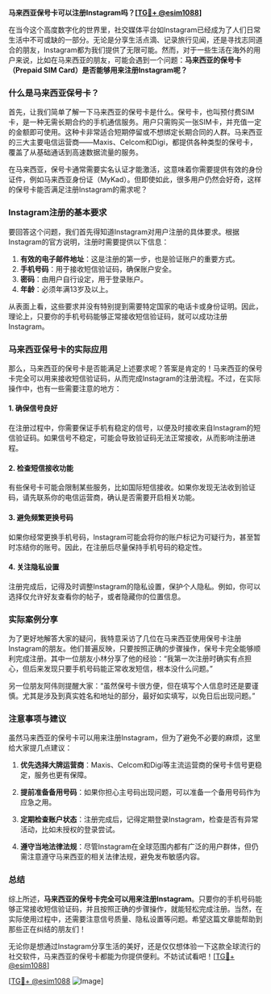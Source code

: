 **马来西亚保号卡可以注册Instagram吗？[[TG💪+ @esim1088](https://t.me/s/esim1088)]**

在当今这个高度数字化的世界里，社交媒体平台如Instagram已经成为了人们日常生活中不可或缺的一部分。无论是分享生活点滴、记录旅行见闻，还是寻找志同道合的朋友，Instagram都为我们提供了无限可能。然而，对于一些生活在海外的用户来说，比如在马来西亚的朋友，可能会遇到一个问题：**马来西亚的保号卡（Prepaid SIM Card）是否能够用来注册Instagram呢？**

### 什么是马来西亚保号卡？

首先，让我们简单了解一下马来西亚的保号卡是什么。保号卡，也叫预付费SIM卡，是一种无需长期合约的手机通信服务。用户只需购买一张SIM卡，并充值一定的金额即可使用。这种卡非常适合短期停留或不想绑定长期合同的人群。马来西亚的三大主要电信运营商——Maxis、Celcom和Digi，都提供各种类型的保号卡，覆盖了从基础通话到高速数据流量的服务。

在马来西亚，保号卡通常需要实名认证才能激活，这意味着你需要提供有效的身份证件，例如马来西亚身份证（MyKad）。但即使如此，很多用户仍然会好奇，这样的保号卡能否满足注册Instagram的需求呢？

### Instagram注册的基本要求

要回答这个问题，我们首先得知道Instagram对用户注册的具体要求。根据Instagram的官方说明，注册时需要提供以下信息：

1. **有效的电子邮件地址**：这是注册的第一步，也是验证账户的重要方式。
2. **手机号码**：用于接收短信验证码，确保账户安全。
3. **密码**：由用户自行设定，用于登录账户。
4. **年龄**：必须年满13岁及以上。

从表面上看，这些要求并没有特别提到需要特定国家的电话卡或身份证明。因此，理论上，只要你的手机号码能够正常接收短信验证码，就可以成功注册Instagram。

### 马来西亚保号卡的实际应用

那么，马来西亚的保号卡是否能满足上述要求呢？答案是肯定的！马来西亚的保号卡完全可以用来接收短信验证码，从而完成Instagram的注册流程。不过，在实际操作中，也有一些需要注意的地方：

#### 1. **确保信号良好**
   在注册过程中，你需要保证手机有稳定的信号，以便及时接收来自Instagram的短信验证码。如果信号不稳定，可能会导致验证码无法正常接收，从而影响注册进程。

#### 2. **检查短信接收功能**
   有些保号卡可能会限制某些服务，比如国际短信接收。如果你发现无法收到验证码，请先联系你的电信运营商，确认是否需要开启相关功能。

#### 3. **避免频繁更换号码**
   如果你经常更换手机号码，Instagram可能会将你的账户标记为可疑行为，甚至暂时冻结你的账号。因此，在注册后尽量保持手机号码的稳定性。

#### 4. **关注隐私设置**
   注册完成后，记得及时调整Instagram的隐私设置，保护个人隐私。例如，你可以选择仅允许好友查看你的帖子，或者隐藏你的位置信息。

### 实际案例分享

为了更好地解答大家的疑问，我特意采访了几位在马来西亚使用保号卡注册Instagram的朋友。他们普遍反映，只要按照正确的步骤操作，保号卡完全能够顺利完成注册。其中一位朋友小林分享了他的经验：“我第一次注册时确实有点担心，但后来发现只要手机号码能正常收发短信，根本没什么问题。”

另一位朋友阿伟则提醒大家：“虽然保号卡很方便，但在填写个人信息时还是要谨慎。尤其是涉及到真实姓名和地址的部分，最好如实填写，以免日后出现问题。”

### 注意事项与建议

虽然马来西亚的保号卡可以用来注册Instagram，但为了避免不必要的麻烦，这里给大家提几点建议：

1. **优先选择大牌运营商**：Maxis、Celcom和Digi等主流运营商的保号卡信号更稳定，服务也更有保障。
   
2. **提前准备备用号码**：如果你担心主号码出现问题，可以准备一个备用号码作为应急之用。

3. **定期检查账户状态**：注册完成后，记得定期登录Instagram，检查是否有异常活动，比如未授权的登录尝试。

4. **遵守当地法律法规**：尽管Instagram在全球范围内都有广泛的用户群体，但仍需注意遵守马来西亚的相关法律法规，避免发布敏感内容。

### 总结

综上所述，**马来西亚的保号卡完全可以用来注册Instagram**。只要你的手机号码能够正常接收短信验证码，并且按照正确的步骤操作，就能轻松完成注册。当然，在实际使用过程中，还需要注意信号质量、隐私设置等问题。希望这篇文章能帮助到那些正在纠结的朋友们！

无论你是想通过Instagram分享生活的美好，还是仅仅想体验一下这款全球流行的社交软件，马来西亚的保号卡都能为你提供便利。不妨试试看吧！[[TG💪+ @esim1088](https://t.me/s/esim1088)]

[[TG💪+ @esim1088](https://t.me/s/esim1088) ![Image](https://i.postimg.cc/4NQfJmqS/Snipaste-2025-05-13-00-14-12.png)]